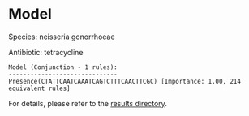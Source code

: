 
# Model

Species: neisseria gonorrhoeae

Antibiotic: tetracycline

```
Model (Conjunction - 1 rules):
------------------------------
Presence(CTATTCAATCAAATCAGTCTTTCAACTTCGC) [Importance: 1.00, 214 equivalent rules]

```

For details, please refer to the [results directory](../../../../../results/scm_b/neisseria+gonorrhoeae/tetracycline/repeat_6/).

